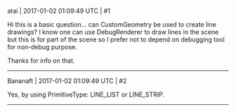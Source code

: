 atai | 2017-01-02 01:09:49 UTC | #1

Hi this is a basic question... can CustomGeometry be used to create line drawings?  I know one can use DebugRenderer to draw lines in the scene but this is for part of the scene so I prefer not to depend on debugging tool for non-debug purpose.

Thanks for info on that.

-------------------------

Bananaft | 2017-01-02 01:09:49 UTC | #2

Yes, by using PrimitiveType: LINE_LIST or LINE_STRIP.

-------------------------

